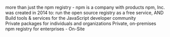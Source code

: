 more than just the npm registry - npm is a company with products
npm, Inc. was created in 2014 to:
run the open source registry as a free service, AND
Build tools & services for the JavaScript developer community   
Private packages for individuals and organizations
Private, on-premises npm registry for enterprises - On-Site


